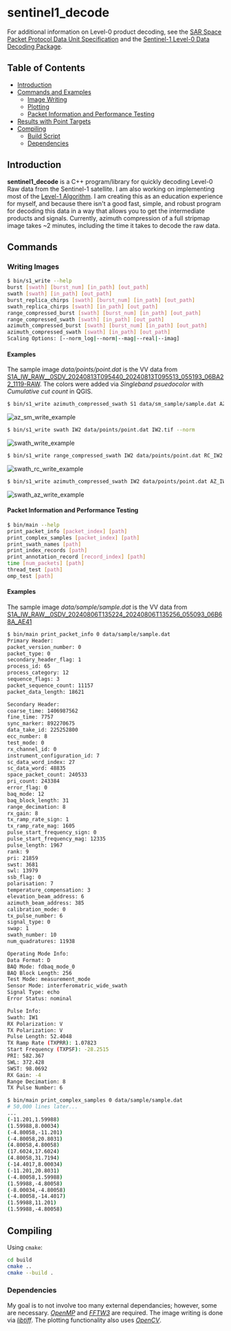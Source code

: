 # sentinel1_decode
For additional information on Level-0 product decoding, see the [SAR Space Packet Protocol Data Unit Specification](https://sentinels.copernicus.eu/documents/247904/2142675/Sentinel-1-SAR-Space-Packet-Protocol-Data-Unit.pdf) and the [Sentinel-1 Level-0 Data Decoding Package](https://sentinel.esa.int/documents/247904/0/Sentinel-1-Level-0-Data-Decoding-Package.pdf/a8742c59-4914-40c4-8309-c77515649f17).

## Table of Contents
* [Introduction](#introduction)
* [Commands and Examples](#commands)
  * [Image Writing](#writing-images)
  * [Plotting](#plotting)
  * [Packet Information and Performance Testing](#packet-information-and-performance-testing)
* [Results with Point Targets](#results-with-point-targets)
* [Compiling](#compiling)
   * [Build Script](#build-script)
   * [Dependencies](#dependencies)
## Introduction
**sentinel1_decode** is a C++ program/library for quickly decoding Level-0 Raw data from the Sentinel-1 satellite. I am also working on implementing most of the [Level-1 Algorithm](#results-with-point-targets). I am creating this as an education experience for myself, and because there isn't a good fast, simple, and robust program for decoding this data in a way that allows you to get the intermediate products and signals. Currently, azimuth compression of a full stripmap image takes ~2 minutes, including the time it takes to decode the raw data.

## Commands
### Writing Images
```bash
$ bin/s1_write --help
burst [swath] [burst_num] [in_path] [out_path]
swath [swath] [in_path] [out_path]
burst_replica_chirps [swath] [burst_num] [in_path] [out_path]
swath_replica_chirps [swath] [in_path] [out_path]
range_compressed_burst [swath] [burst_num] [in_path] [out_path]
range_compressed_swath [swath] [in_path] [out_path]
azimuth_compressed_burst [swath] [burst_num] [in_path] [out_path]
azimuth_compressed_swath [swath] [in_path] [out_path]
Scaling Options: [--norm_log|--norm|--mag|--real|--imag]
```
#### Examples
The sample image *data/points/point.dat* is the VV data from [S1A_IW_RAW__0SDV_20240813T095440_20240813T095513_055193_06BA22_1119-RAW](https://search.asf.alaska.edu/#/?searchType=List%20Search&searchList=S1A_IW_RAW__0SDV_20240813T095440_20240813T095513_055193_06BA22_1119-RAW&resultsLoaded=true&granule=S1A_IW_RAW__0SDV_20240813T095440_20240813T095513_055193_06BA22_1119-RAW). The colors were added via *Singleband psuedocolor* with *Cumulative cut count* in QGIS.
```bash
$ bin/s1_write azimuth_compressed_swath S1 data/sm_sample/sample.dat AZ_S1.tif --norm
```
![az_sm_write_example](imgs/az_sm.png)

```bash
$ bin/s1_write swath IW2 data/points/point.dat IW2.tif --norm
```
![swath_write_example](imgs/raw_points.png)
```bash
$ bin/s1_write range_compressed_swath IW2 data/points/point.dat RC_IW2.tif --norm
```
![swath_rc_write_example](imgs/rc_points.png)
```bash
$ bin/s1_write azimuth_compressed_swath IW2 data/points/point.dat AZ_IW2.tif --norm
```
![swath_az_write_example](imgs/az_points.png)

#### Packet Information and Performance Testing
```bash
$ bin/main --help
print_packet_info [packet_index] [path]
print_complex_samples [packet_index] [path]
print_swath_names [path]
print_index_records [path]
print_annotation_record [record_index] [path]
time [num_packets] [path]
thread_test [path]
omp_test [path]
```
#### Examples
The sample image *data/sample/sample.dat* is the VV data from [S1A_IW_RAW__0SDV_20240806T135224_20240806T135256_055093_06B68A_AE41](https://search.asf.alaska.edu/#/?searchType=List%20Search&searchList=S1A_IW_RAW__0SDV_20240806T135224_20240806T135256_055093_06B68A_AE41&resultsLoaded=true&granule=S1A_IW_RAW__0SDV_20240806T135224_20240806T135256_055093_06B68A_AE41-RAW)
```bash
$ bin/main print_packet_info 0 data/sample/sample.dat
Primary Header:
packet_version_number: 0
packet_type: 0
secondary_header_flag: 1
process_id: 65
process_category: 12
sequence_flags: 3
packet_sequence_count: 11157
packet_data_length: 18621

Secondary Header:
coarse_time: 1406987562
fine_time: 7757
sync_marker: 892270675
data_take_id: 225252800
ecc_number: 8
test_mode: 0
rx_channel_id: 0
instrument_configuration_id: 7
sc_data_word_index: 27
sc_data_word: 48835
space_packet_count: 240533
pri_count: 243384
error_flag: 0
baq_mode: 12
baq_block_length: 31
range_decimation: 8
rx_gain: 8
tx_ramp_rate_sign: 1
tx_ramp_rate_mag: 1605
pulse_start_frequency_sign: 0
pulse_start_frequency_mag: 12335
pulse_length: 1967
rank: 9
pri: 21859
swst: 3681
swl: 13979
ssb_flag: 0
polarisation: 7
temperature_compensation: 3
elevation_beam_address: 6
azimuth_beam_address: 385
calibration_mode: 0
tx_pulse_number: 6
signal_type: 0
swap: 1
swath_number: 10
num_quadratures: 11938

Operating Mode Info:
Data Format: D
BAQ Mode: fdbaq_mode_0
BAQ Block Length: 256
Test Mode: measurement_mode
Sensor Mode: interferomatric_wide_swath
Signal Type: echo
Error Status: nominal

Pulse Info:
Swath: IW1
RX Polarization: V
TX Polarization: V
Pulse Length: 52.4048
TX Ramp Rate (TXPRR): 1.07823
Start Frequency (TXPSF): -28.2515
PRI: 582.367
SWL: 372.428
SWST: 98.0692
RX Gain: -4
Range Decimation: 8
TX Pulse Number: 6
```

```bash
$ bin/main print_complex_samples 0 data/sample/sample.dat
# 50,000 lines later...
...
(-11.201,1.59988)
(1.59988,8.00034)
(-4.80058,-11.201)
(-4.80058,20.8031)
(4.80058,4.80058)
(17.6024,17.6024)
(4.80058,31.7194)
(-14.4017,8.00034)
(-11.201,20.8031)
(-4.80058,1.59988)
(1.59988,-4.80058)
(-8.00034,-4.80058)
(-4.80058,-14.4017)
(1.59988,11.201)
(1.59988,-4.80058)
```

## Compiling
Using `cmake`:
```bash
cd build
cmake ..
cmake --build .
```

### Dependencies

My goal is to not involve too many external dependancies; however, some are necessary. *[OpenMP](https://curc.readthedocs.io/en/latest/programming/OpenMP-C.html)* and *[FFTW3](https://www.fftw.org/)* are required. The image writing is done via *[libtiff](http://www.libtiff.org/)*. The plotting functionality also uses *[OpenCV](https://opencv.org/)*.
